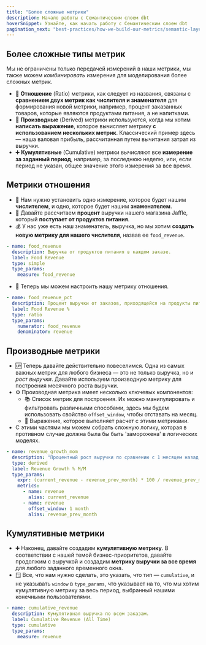 ```yaml
---
title: "Более сложные метрики"
description: Начало работы с Семантическим слоем dbt
hoverSnippet: Узнайте, как начать работу с Семантическим слоем dbt
pagination_next: "best-practices/how-we-build-our-metrics/semantic-layer-6-terminology"
---
```


## Более сложные типы метрик

Мы не ограничены только передачей измерений в наши метрики, мы также можем _комбинировать_ измерения для моделирования более сложных метрик.

- 🍊 **Отношение** (Ratio) метрики, как следует из названия, связаны с **сравнением двух метрик как числителя и знаменателя** для формирования новой метрики, например, процент заказанных товаров, которые являются продуктами питания, а не напитками.
- 🧱 **Производные** (Derived) метрики используются, когда мы хотим **написать выражение**, которое вычисляет метрику **с использованием нескольких метрик**. Классический пример здесь — наша валовая прибыль, рассчитанная путем вычитания затрат из выручки.
- ➕ **Кумулятивные** (Cumulative) метрики вычисляют все **измерение за заданный период**, например, за последнюю неделю, или, если период не указан, общее значение этого измерения за все время.

## Метрики отношения

- 🔢 Нам нужно установить одно измерение, которое будет нашим **числителем**, и одно, которое будет нашим **знаменателем**.
- 🥪 Давайте рассчитаем **процент** выручки нашего магазина Jaffle, который **поступает от продуктов питания**.
- 💰 У нас уже есть наш знаменатель, выручка, но мы хотим **создать новую метрику для нашего числителя**, назвав ее `food_revenue`.

<File name="models/marts/orders.yml" />

```yml
- name: food_revenue
  description: Выручка от продуктов питания в каждом заказе.
  label: Food Revenue
  type: simple
  type_params:
    measure: food_revenue
```

- 📝 Теперь мы можем настроить нашу метрику отношения.

<File name="models/marts/orders.yml" />

```yml
- name: food_revenue_pct
  description: Процент выручки от заказов, приходящейся на продукты питания.
  label: Food Revenue %
  type: ratio
  type_params:
    numerator: food_revenue
    denominator: revenue
```

## Производные метрики

- 🆙 Теперь давайте действительно повеселимся. Одна из самых важных метрик для любого бизнеса — это не только выручка, но и _рост выручки_. Давайте используем производную метрику для построения месячного роста выручки.
- ⚙️ Производная метрика имеет несколько ключевых компонентов:
  - 📚 Список метрик для построения. Их можно манипулировать и фильтровать различными способами, здесь мы будем использовать свойство `offset_window`, чтобы отставать на месяц.
  - 🧮 Выражение, которое выполняет расчет с этими метриками.
- С этими частями мы можем собрать сложную логику, которая в противном случае должна была бы быть 'заморожена' в логических моделях.

<File name="models/marts/orders.yml" />

```yml
- name: revenue_growth_mom
  description: "Процентный рост выручки по сравнению с 1 месяцем назад. Налог исключен"
  type: derived
  label: Revenue Growth % M/M
  type_params:
    expr: (current_revenue - revenue_prev_month) * 100 / revenue_prev_month
    metrics:
      - name: revenue
        alias: current_revenue
      - name: revenue
        offset_window: 1 month
        alias: revenue_prev_month
```

## Кумулятивные метрики

- ➕ Наконец, давайте создадим **кумулятивную метрику**. В соответствии с нашей темой бизнес-приоритетов, давайте продолжим с выручкой и создадим **метрику выручки за все время** для любого заданного временного окна.
- 🪟 Все, что нам нужно сделать, это указать, что тип — `cumulative`, и не указывать `window` в `type_params`, что указывает на то, что мы хотим кумулятивную метрику за весь период, выбранный нашими конечными пользователями.

<File name="models/marts/orders.yml" />

```yml
- name: cumulative_revenue
  description: Кумулятивная выручка по всем заказам.
  label: Cumulative Revenue (All Time)
  type: cumulative
  type_params:
    measure: revenue
```